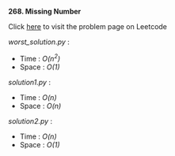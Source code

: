 **268. Missing Number**

Click [here](https://leetcode.com/problems/missing-number) to visit the problem page on Leetcode

*worst_solution.py* :
 - Time : *O(n<sup>2</sup>)*
 - Space : *O(1)*

*solution1.py* :
 - Time : *O(n)*
 - Space : *O(n)*

*solution2.py* :
 - Time : *O(n)*
 - Space : *O(1)*